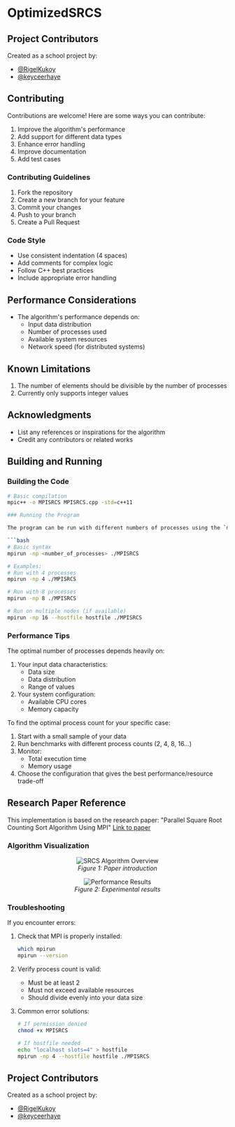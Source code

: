 # OptimizedSRCS

## Project Contributors

Created as a school project by:

- [@RigelKukoy](https://github.com/RigelKukoy)
- [@keyceerhaye](https://github.com/keyceerhaye)

## Contributing

Contributions are welcome! Here are some ways you can contribute:

1. Improve the algorithm's performance
2. Add support for different data types
3. Enhance error handling
4. Improve documentation
5. Add test cases

### Contributing Guidelines

1. Fork the repository
2. Create a new branch for your feature
3. Commit your changes
4. Push to your branch
5. Create a Pull Request

### Code Style

- Use consistent indentation (4 spaces)
- Add comments for complex logic
- Follow C++ best practices
- Include appropriate error handling

## Performance Considerations

- The algorithm's performance depends on:
  - Input data distribution
  - Number of processes used
  - Available system resources
  - Network speed (for distributed systems)

## Known Limitations

1. The number of elements should be divisible by the number of processes
2. Currently only supports integer values

## Acknowledgments

- List any references or inspirations for the algorithm
- Credit any contributors or related works

## Building and Running

### Building the Code

````bash
# Basic compilation
mpic++ -o MPISRCS MPISRCS.cpp -std=c++11

### Running the Program

The program can be run with different numbers of processes using the `mpirun` command:

```bash
# Basic syntax
mpirun -np <number_of_processes> ./MPISRCS

# Examples:
# Run with 4 processes
mpirun -np 4 ./MPISRCS

# Run with 8 processes
mpirun -np 8 ./MPISRCS

# Run on multiple nodes (if available)
mpirun -np 16 --hostfile hostfile ./MPISRCS
````

### Performance Tips

The optimal number of processes depends heavily on:

1. Your input data characteristics:
   - Data size
   - Data distribution
   - Range of values
2. Your system configuration:
   - Available CPU cores
   - Memory capacity

To find the optimal process count for your specific case:

1. Start with a small sample of your data
2. Run benchmarks with different process counts (2, 4, 8, 16...)
3. Monitor:
   - Total execution time
   - Memory usage
4. Choose the configuration that gives the best performance/resource trade-off

## Research Paper Reference

This implementation is based on the research paper:
"Parallel Square Root Counting Sort Algorithm Using MPI"
[Link to paper](https://drive.google.com/file/d/11ZOY1lcs8r6FsCpapZgly84vlF_MAJcc/view)

### Algorithm Visualization

<p align="center">
  <img src="/OptimizedSRCS/images/introduction.png" alt="SRCS Algorithm Overview"/>
  <br>
  <em>Figure 1: Paper introduction</em>
</p>

<p align="center">
  <img src="/OptimizedSRCS/images/performance.png" alt="Performance Results"/>
  <br>
  <em>Figure 2: Experimental results</em>
</p>

### Troubleshooting

If you encounter errors:

1. Check that MPI is properly installed:

   ```bash
   which mpirun
   mpirun --version
   ```

2. Verify process count is valid:

   - Must be at least 2
   - Must not exceed available resources
   - Should divide evenly into your data size

3. Common error solutions:

   ```bash
   # If permission denied
   chmod +x MPISRCS

   # If hostfile needed
   echo "localhost slots=4" > hostfile
   mpirun -np 4 --hostfile hostfile ./MPISRCS
   ```

## Project Contributors

Created as a school project by:

- [@RigelKukoy](https://github.com/RigelKukoy)
- [@keyceerhaye](https://github.com/keyceerhaye)
